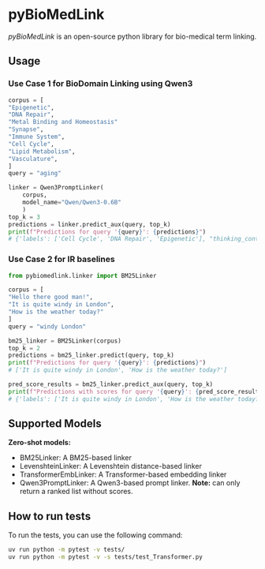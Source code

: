 # pyBioMedLink

*pyBioMedLink* is an open-source python library for bio-medical term linking.


## Usage

### Use Case 1 for BioDomain Linking using Qwen3
```Python
corpus = [
"Epigenetic",
"DNA Repair",
"Metal Binding and Homeostasis"
"Synapse",
"Immune System",
"Cell Cycle",
"Lipid Metabolism",
"Vasculature",
]
query = "aging"

linker = Qwen3PromptLinker(
    corpus,
    model_name="Qwen/Qwen3-0.6B"
    )
top_k = 3
predictions = linker.predict_aux(query, top_k)
print(f"Predictions for query '{query}': {predictions}")
# {'labels': ['Cell Cycle', 'DNA Repair', 'Epigenetic'], "thinking_content": ..., "content": ..., "error_msg": ...}
```

### Use Case 2 for IR baselines
```Python
from pybiomedlink.linker import BM25Linker

corpus = [
"Hello there good man!",
"It is quite windy in London",
"How is the weather today?"
]
query = "windy London"

bm25_linker = BM25Linker(corpus)
top_k = 2
predictions = bm25_linker.predict(query, top_k)
print(f"Predictions for query '{query}': {predictions}")
# ['It is quite windy in London', 'How is the weather today?']

pred_score_results = bm25_linker.predict_aux(query, top_k)
print(f"Predictions with scores for query '{query}': {pred_score_results}")
# {'labels': ['It is quite windy in London', 'How is the weather today?', 'Hello there good man!'], 'scores': [0.9372947225064051, 0.0, 0.0]}
```

## Supported Models

**Zero-shot models:**
- BM25Linker: A BM25-based linker
- LevenshteinLinker: A Levenshtein distance-based linker
- TransformerEmbLinker: A Transformer-based embedding linker
- Qwen3PromptLinker: A Qwen3-based prompt linker. **Note:** can only return a ranked list without scores.


## How to run tests
To run the tests, you can use the following command:
```bash
uv run python -m pytest -v tests/
uv run python -m pytest -v -s tests/test_Transformer.py
```